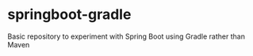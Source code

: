 # springboot-gradle
Basic repository to experiment with Spring Boot using Gradle rather than Maven 
